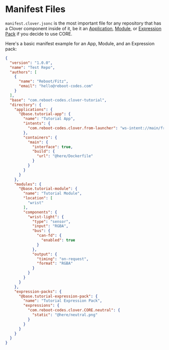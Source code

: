# Manifest Files

`manifest.clover.jsonc` is the most important file for any repository that has a Clover component inside of it, be it an [Application](/docs/components/clover-hub/server/appd/application-manifest), [Module](/docs/components/clover-hub/server/modman/modules/intro), or [Expression Pack](/docs/components/CORE/expression-packs/intro) if you decide to use CORE.

Here's a basic manifest example for an App, Module, and an Expression pack:

```json
{
  "version": "1.0.0",
  "name": "Test Repo",
  "authors": [
    {
      "name": "Reboot/Fitz",
      "email": "hello@reboot-codes.com"
    }
  ],
  "base": "com.reboot-codes.clover-tutorial",
  "directory": {
    "applications": {
      "@base.tutorial-app": {
        "name": "Tutorial App",
        "intents": {
          "com.reboot-codes.clover.from-launcher": "ws-intent://main/from-launcher"
        },
        "containers": {
          "main": {
            "interface": true,
            "build": {
              "url": "@here/Dockerfile"
            }
          }
        }
      }
    },
    "modules": {
      "@base.tutorial-module": {
        "name": "Tutorial Module",
        "location": [
          "wrist"
        ],
        "components": {
          "wrist-light": {
            "type": "sensor",
            "input": "RGBA",
            "bus": {
              "can-fd": {
                "enabled": true
              }
            },
            "output": {
              "timing": "on-request",
              "format": "RGBA"
            }
          }
        }
      }
    },
    "expression-packs": {
      "@base.tutorial-expression-pack": {
        "name": "Tutorial Expression Pack",
        "expressions": {
          "com.reboot-codes.clover.CORE.neutral": {
            "static": "@here/neutral.png"
          }
        }
      }
    }
  }
}
```
